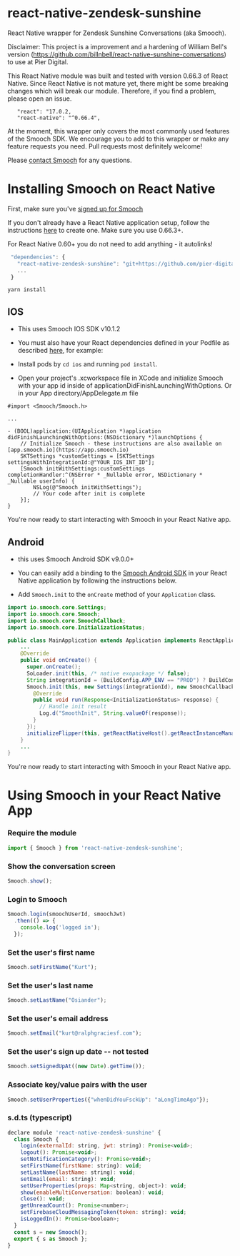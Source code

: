 # react-native-zendesk-sunshine
React Native wrapper for Zendesk Sunshine Conversations (aka Smooch).

Disclaimer: This project is a improvement and a hardening of William Bell's version (https://github.com/billnbell/react-native-sunshine-conversations) to use at Pier Digital.

This React Native module was built and tested with version 0.66.3 of React Native. Since React Native is not mature yet, there might be some breaking changes which will break our module. Therefore, if you find a problem, please open an issue.

 ```
    "react": "17.0.2,
    "react-native": "^0.66.4",
 ```

At the moment, this wrapper only covers the most commonly used features of the Smooch SDK. We encourage you to add to this wrapper or make any feature requests you need. Pull requests most definitely welcome!

Please [contact Smooch](mailto:help@smooch.io) for any questions.

Installing Smooch on React Native
=================================

First, make sure you've [signed up for Smooch](https://app.smooch.io/signup)

If you don't already have a React Native application setup, follow the instructions [here](https://facebook.github.io/react-native/docs/getting-started.html) to create one. Make sure you use 0.66.3+.

For React Native 0.60+ you do not need to add anything - it autolinks!

 ```javascript
  "dependencies": {
    "react-native-zendesk-sunshine": "git+https://github.com/pier-digital/react-native-zendesk-sunshine.git#1.0.39",
    ...
  }
 ```

 ```
yarn install
 ```


## IOS

 * This uses Smooch IOS SDK v10.1.2

 * You must also have your React dependencies defined in your Podfile as described [here](http://facebook.github.io/react-native/releases/0.31/docs/troubleshooting.html#missing-libraries-for-react), for example:

 * Install pods by `cd ios` and running `pod install`.

 * Open your project's .xcworkspace file in XCode and initialize Smooch with your app id inside of applicationDidFinishLaunchingWithOptions. Or in your App directory/AppDelegate.m file

```
#import <Smooch/Smooch.h>

...

- (BOOL)application:(UIApplication *)application didFinishLaunchingWithOptions:(NSDictionary *)launchOptions {
    // Initialize Smooch - these instructions are also available on [app.smooch.io](https://app.smooch.io)
    SKTSettings *customSettings = [SKTSettings settingsWithIntegrationId:@"YOUR_IOS_INT_ID"];
    [Smooch initWithSettings:customSettings completionHandler:^(NSError * _Nullable error, NSDictionary * _Nullable userInfo) {
        NSLog(@"Smooch initWithSettings");
        // Your code after init is complete
    }];
}
```

You're now ready to start interacting with Smooch in your React Native app.

## Android

 * this uses Smooch Android SDK v9.0.0+

 * You can easily add a binding to the [Smooch Android SDK](https://github.com/smooch/smooch-android) in your React Native application by following the instructions below.

 * Add `Smooch.init` to the `onCreate` method of your `Application` class.

```java
import io.smooch.core.Settings;
import io.smooch.core.Smooch;
import io.smooch.core.SmoochCallback;
import io.smooch.core.InitializationStatus;

public class MainApplication extends Application implements ReactApplication {
    ...
    @Override
    public void onCreate() {
      super.onCreate();
      SoLoader.init(this, /* native exopackage */ false);
      String integrationId = (BuildConfig.APP_ENV == "PROD") ? BuildConfig.PROD_SMOOCH_INTEGRATION_ID_ANDROID : BuildConfig.STAGE_SMOOCH_INTEGRATION_ID_ANDROID;
      Smooch.init(this, new Settings(integrationId), new SmoochCallback<InitializationStatus>() {
        @Override
        public void run(Response<InitializationStatus> response) {
          // Handle init result
          Log.d("SmoothInit", String.valueOf(response));
        }
      });
      initializeFlipper(this, getReactNativeHost().getReactInstanceManager());
    }
    ...
}
```

You're now ready to start interacting with Smooch in your React Native app.

Using Smooch in your React Native App
=====================================

### Require the module
```javascript
import { Smooch } from 'react-native-zendesk-sunshine';
```

### Show the conversation screen
```javascript
Smooch.show();
```

### Login to Smooch
```javascript
Smooch.login(smoochUserId, smoochJwt)
  .then(() => {
    console.log('logged in');
  });
```

### Set the user's first name
```javascript
Smooch.setFirstName("Kurt");
```

### Set the user's last name
```javascript
Smooch.setLastName("Osiander");
```

### Set the user's email address
```javascript
Smooch.setEmail("kurt@ralphgraciesf.com");
```

### Set the user's sign up date -- not tested
```javascript
Smooch.setSignedUpAt((new Date).getTime());
```

### Associate key/value pairs with the user
```javascript
Smooch.setUserProperties({"whenDidYouFsckUp": "aLongTimeAgo"});
```

### s.d.ts (typescript)
```javascript
declare module 'react-native-zendesk-sunshine' {
  class Smooch {
    login(externalId: string, jwt: string): Promise<void>;
    logout(): Promise<void>;
    setNotificationCategory(): Promise<void>;
    setFirstName(firstName: string): void;
    setLastName(lastName: string): void;
    setEmail(email: string): void;
    setUserProperties(props: Map<string, object>): void;
    show(enableMultiConversation: boolean): void;
    close(): void;
    getUnreadCount(): Promise<number>;
    setFirebaseCloudMessagingToken(token: string): void;
    isLoggedIn(): Promise<boolean>;
  }
  const s = new Smooch();
  export { s as Smooch };
}
```

